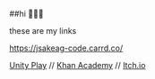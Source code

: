 ##hi 🦞🤯🥬

these are my links

https://jsakeag-code.carrd.co/

[Unity Play](https://play.unity.com/u/Icerixx) //
[Khan Academy](https://www.khanacademy.org/profile/kaugandae2/projects) //
[Itch.io](https://icerixx.itch.io/)
